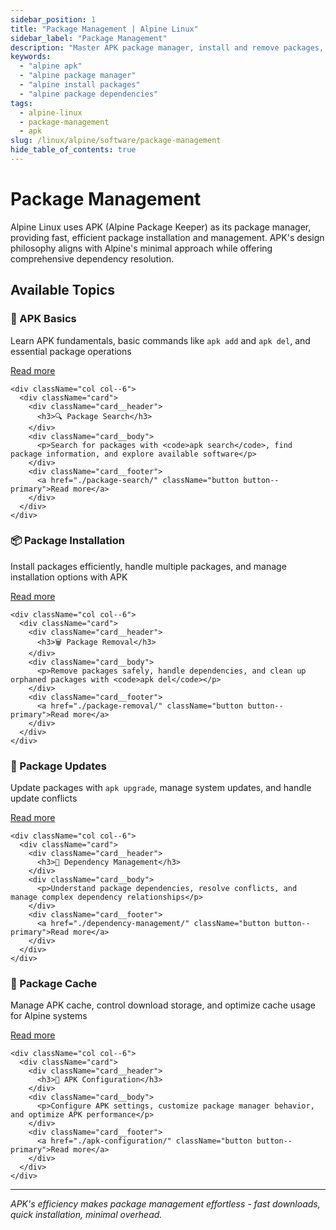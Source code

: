 ```yaml
---
sidebar_position: 1
title: "Package Management | Alpine Linux"
sidebar_label: "Package Management"
description: "Master APK package manager, install and remove packages, and manage package dependencies efficiently in Alpine Linux."
keywords:
  - "alpine apk"
  - "alpine package manager"
  - "alpine install packages"
  - "alpine package dependencies"
tags:
  - alpine-linux
  - package-management
  - apk
slug: /linux/alpine/software/package-management
hide_table_of_contents: true
---
```


# Package Management

Alpine Linux uses APK (Alpine Package Keeper) as its package manager, providing fast, efficient package installation and management. APK's design philosophy aligns with Alpine's minimal approach while offering comprehensive dependency resolution.

## Available Topics

<div className="container">
  <div className="row">
    <div className="col col--6">
      <div className="card">
        <div className="card__header">
          <h3>🚀 APK Basics</h3>
        </div>
        <div className="card__body">
          <p>Learn APK fundamentals, basic commands like <code>apk add</code> and <code>apk del</code>, and essential package operations</p>
        </div>
        <div className="card__footer">
          <a href="./apk-basics/" className="button button--primary">Read more</a>
        </div>
      </div>
    </div>
    
    <div className="col col--6">
      <div className="card">
        <div className="card__header">
          <h3>🔍 Package Search</h3>
        </div>
        <div className="card__body">
          <p>Search for packages with <code>apk search</code>, find package information, and explore available software</p>
        </div>
        <div className="card__footer">
          <a href="./package-search/" className="button button--primary">Read more</a>
        </div>
      </div>
    </div>
  </div>

  <div className="row">
    <div className="col col--6">
      <div className="card">
        <div className="card__header">
          <h3>📦 Package Installation</h3>
        </div>
        <div className="card__body">
          <p>Install packages efficiently, handle multiple packages, and manage installation options with APK</p>
        </div>
        <div className="card__footer">
          <a href="./package-installation/" className="button button--primary">Read more</a>
        </div>
      </div>
    </div>
    
    <div className="col col--6">
      <div className="card">
        <div className="card__header">
          <h3>🗑️ Package Removal</h3>
        </div>
        <div className="card__body">
          <p>Remove packages safely, handle dependencies, and clean up orphaned packages with <code>apk del</code></p>
        </div>
        <div className="card__footer">
          <a href="./package-removal/" className="button button--primary">Read more</a>
        </div>
      </div>
    </div>
  </div>

  <div className="row">
    <div className="col col--6">
      <div className="card">
        <div className="card__header">
          <h3>🔄 Package Updates</h3>
        </div>
        <div className="card__body">
          <p>Update packages with <code>apk upgrade</code>, manage system updates, and handle update conflicts</p>
        </div>
        <div className="card__footer">
          <a href="./package-updates/" className="button button--primary">Read more</a>
        </div>
      </div>
    </div>
    
    <div className="col col--6">
      <div className="card">
        <div className="card__header">
          <h3>🔗 Dependency Management</h3>
        </div>
        <div className="card__body">
          <p>Understand package dependencies, resolve conflicts, and manage complex dependency relationships</p>
        </div>
        <div className="card__footer">
          <a href="./dependency-management/" className="button button--primary">Read more</a>
        </div>
      </div>
    </div>
  </div>

  <div className="row">
    <div className="col col--6">
      <div className="card">
        <div className="card__header">
          <h3>💾 Package Cache</h3>
        </div>
        <div className="card__body">
          <p>Manage APK cache, control download storage, and optimize cache usage for Alpine systems</p>
        </div>
        <div className="card__footer">
          <a href="./package-cache/" className="button button--primary">Read more</a>
        </div>
      </div>
    </div>
    
    <div className="col col--6">
      <div className="card">
        <div className="card__header">
          <h3>🔧 APK Configuration</h3>
        </div>
        <div className="card__body">
          <p>Configure APK settings, customize package manager behavior, and optimize APK performance</p>
        </div>
        <div className="card__footer">
          <a href="./apk-configuration/" className="button button--primary">Read more</a>
        </div>
      </div>
    </div>
  </div>
</div>

---

*APK's efficiency makes package management effortless - fast downloads, quick installation, minimal overhead.*